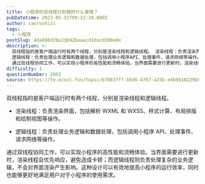 ```yaml
---
title: 小程序的双线程分别做的什么事情？
pubDatetime: 2023-05-31T09:22:19.000Z
author: caorushizi
tags:
  - 小程序
postSlug: 4da886d2be23b92beaacd1dacd300a8e
description: >-
  双线程指的是客户端运行时有两个线程，分别是渲染线程和逻辑线程。 渲染线程：负责渲染界面，包括解析WXML和WXSS、样式计算、布局排版和绘制视图等操作。
  逻辑线程：负责处理业务逻辑和数据处理，包括调用小程序API、处理事件、请求网络等操作。
  通过双线程协同工作，可以实现小程序的高性能和流畅体验。当界面需要进行更新时，渲染线程会优先响应，避免造成卡顿；而逻辑线程则负责处理复杂的业务逻辑，不会对界面渲
difficulty: 1
questionNumber: 2003
source: https://fe.ecool.fun/topic/b7083fff-b5d6-4767-a25b-e4b9b18229bb
---
```


双线程指的是客户端运行时有两个线程，分别是渲染线程和逻辑线程。

- 渲染线程：负责渲染界面，包括解析 WXML 和 WXSS、样式计算、布局排版和绘制视图等操作。

- 逻辑线程：负责处理业务逻辑和数据处理，包括调用小程序 API、处理事件、请求网络等操作。

通过双线程协同工作，可以实现小程序的高性能和流畅体验。当界面需要进行更新时，渲染线程会优先响应，避免造成卡顿；而逻辑线程则负责处理复杂的业务逻辑，不会对界面渲染产生影响。这种设计可以有效地提高小程序的运行效率，同时也能够更好地满足用户对于小程序的使用需求。
